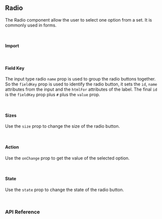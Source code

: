 ## Radio

The Radio component allow the user to select one option from a set. It is commonly used in forms.

<div><LeSourceButton url="https://github.com/hiimlex/leux/tree/main/src/components/Radio"></LeSourceButton></div>

<br />

#### Import

<div>
<RadioImportPreview>
</RadioImportPreview>
</div>

<br />

#### Field Key

The input type radio `name` prop is used to group the radio buttons together. So the `fieldKey` prop is used to identify the radio button, it sets the `id`, `name` attributes from the input and the `htmlFor` attributes of the label. The final `id` is the `fieldKey` prop plus `#` plus the `value` prop.

<div>
<RadioFieldKeyPreview>
</RadioFieldKeyPreview>
</div>

<br />

#### Sizes

Use the `size` prop to change the size of the radio button.

<div>
<RadioSizePreview>
</RadioSizePreview>
</div>

<br />

#### Action

Use the `onChange` prop to get the value of the selected option.

<div>
<RadioActionPreview>
</RadioActionPreview>
</div>

<br />

#### State

Use the `state` prop to change the state of the radio button.

<div>
<RadioStatePreview>
</RadioStatePreview>
</div>

<br />


### API Reference

<div>
<RadioApiTable>
</RadioApiTable>
</div>

<br/>
